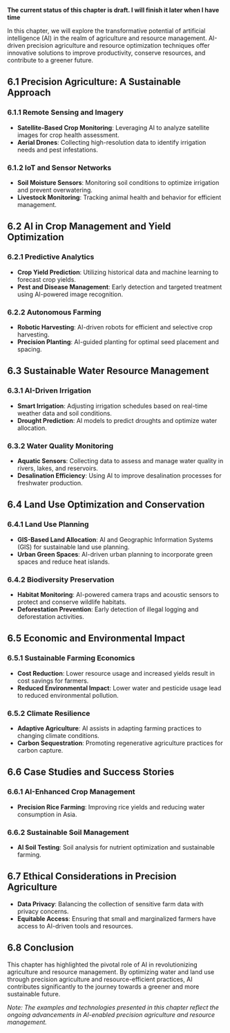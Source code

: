 **The current status of this chapter is draft. I will finish it later when I have time**

In this chapter, we will explore the transformative potential of artificial intelligence (AI) in the realm of agriculture and resource management. AI-driven precision agriculture and resource optimization techniques offer innovative solutions to improve productivity, conserve resources, and contribute to a greener future.

6.1 Precision Agriculture: A Sustainable Approach
-------------------------------------------------

### 6.1.1 Remote Sensing and Imagery

* **Satellite-Based Crop Monitoring**: Leveraging AI to analyze satellite images for crop health assessment.
* **Aerial Drones**: Collecting high-resolution data to identify irrigation needs and pest infestations.

### 6.1.2 IoT and Sensor Networks

* **Soil Moisture Sensors**: Monitoring soil conditions to optimize irrigation and prevent overwatering.
* **Livestock Monitoring**: Tracking animal health and behavior for efficient management.

6.2 AI in Crop Management and Yield Optimization
------------------------------------------------

### 6.2.1 Predictive Analytics

* **Crop Yield Prediction**: Utilizing historical data and machine learning to forecast crop yields.
* **Pest and Disease Management**: Early detection and targeted treatment using AI-powered image recognition.

### 6.2.2 Autonomous Farming

* **Robotic Harvesting**: AI-driven robots for efficient and selective crop harvesting.
* **Precision Planting**: AI-guided planting for optimal seed placement and spacing.

6.3 Sustainable Water Resource Management
-----------------------------------------

### 6.3.1 AI-Driven Irrigation

* **Smart Irrigation**: Adjusting irrigation schedules based on real-time weather data and soil conditions.
* **Drought Prediction**: AI models to predict droughts and optimize water allocation.

### 6.3.2 Water Quality Monitoring

* **Aquatic Sensors**: Collecting data to assess and manage water quality in rivers, lakes, and reservoirs.
* **Desalination Efficiency**: Using AI to improve desalination processes for freshwater production.

6.4 Land Use Optimization and Conservation
------------------------------------------

### 6.4.1 Land Use Planning

* **GIS-Based Land Allocation**: AI and Geographic Information Systems (GIS) for sustainable land use planning.
* **Urban Green Spaces**: AI-driven urban planning to incorporate green spaces and reduce heat islands.

### 6.4.2 Biodiversity Preservation

* **Habitat Monitoring**: AI-powered camera traps and acoustic sensors to protect and conserve wildlife habitats.
* **Deforestation Prevention**: Early detection of illegal logging and deforestation activities.

6.5 Economic and Environmental Impact
-------------------------------------

### 6.5.1 Sustainable Farming Economics

* **Cost Reduction**: Lower resource usage and increased yields result in cost savings for farmers.
* **Reduced Environmental Impact**: Lower water and pesticide usage lead to reduced environmental pollution.

### 6.5.2 Climate Resilience

* **Adaptive Agriculture**: AI assists in adapting farming practices to changing climate conditions.
* **Carbon Sequestration**: Promoting regenerative agriculture practices for carbon capture.

6.6 Case Studies and Success Stories
------------------------------------

### 6.6.1 AI-Enhanced Crop Management

* **Precision Rice Farming**: Improving rice yields and reducing water consumption in Asia.

### 6.6.2 Sustainable Soil Management

* **AI Soil Testing**: Soil analysis for nutrient optimization and sustainable farming.

6.7 Ethical Considerations in Precision Agriculture
---------------------------------------------------

* **Data Privacy**: Balancing the collection of sensitive farm data with privacy concerns.
* **Equitable Access**: Ensuring that small and marginalized farmers have access to AI-driven tools and resources.

6.8 Conclusion
--------------

This chapter has highlighted the pivotal role of AI in revolutionizing agriculture and resource management. By optimizing water and land use through precision agriculture and resource-efficient practices, AI contributes significantly to the journey towards a greener and more sustainable future.

*Note: The examples and technologies presented in this chapter reflect the ongoing advancements in AI-enabled precision agriculture and resource management.*
